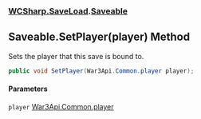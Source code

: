 ### [WCSharp.SaveLoad](WCSharp.SaveLoad.md 'WCSharp.SaveLoad').[Saveable](WCSharp.SaveLoad.Saveable.md 'WCSharp.SaveLoad.Saveable')

## Saveable.SetPlayer(player) Method

Sets the player that this save is bound to.

```csharp
public void SetPlayer(War3Api.Common.player player);
```
#### Parameters

<a name='WCSharp.SaveLoad.Saveable.SetPlayer(War3Api.Common.player).player'></a>

`player` [War3Api.Common.player](https://docs.microsoft.com/en-us/dotnet/api/War3Api.Common.player 'War3Api.Common.player')